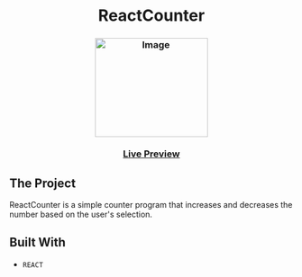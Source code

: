   <h1 align="center">
    ReactCounter
  </h1>
  <h3 align="center">
      <img src="Images/Image.png" alt="Image" width="200" height="176">
    <br>
  <br>
    <a href="https://counterapp-459a3.web.app/">Live Preview</a>
  </h3>

## The Project

ReactCounter is a simple counter program that increases and decreases the number based on the user's selection.
<br>


## Built With

* ```REACT```
